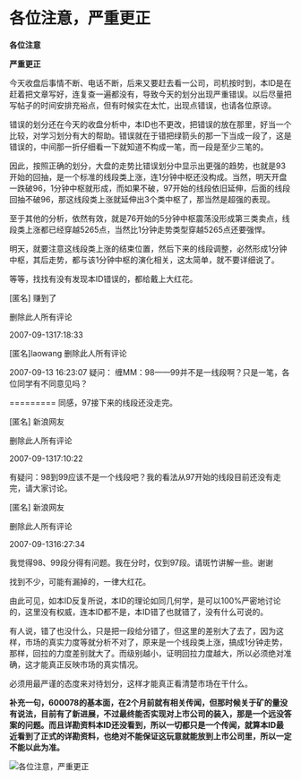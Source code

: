 各位注意，严重更正
====



**各位注意**

**严重更正**

今天收盘后事情不断、电话不断，后来又要赶去看一公司，司机按时到，本ID是在赶着把文章写好，连复查一遍都没有，导致今天的划分出现严重错误。以后尽量把写帖子的时间安排充裕点，但有时候实在太忙，出现点错误，也请各位原谅。

错误的划分还在今天的收盘分析中，本ID也不更改，把错误的放在那里，好当一个比较，对学习划分有大的帮助。错误就在于错把绿箭头的那一下当成一段了，这是错误的，中间那一折仔细看一下就知道不构成一笔，而一段是至少三笔的。

因此，按照正确的划分，大盘的走势比错误划分中显示出更强的趋势，也就是93开始的回抽，是一个标准的线段类上涨，连1分钟中枢还没构成。当然，明天开盘一跌破96，1分钟中枢就形成，而如果不破，97开始的线段依旧延伸，后面的线段回抽不破96，那这线段类上涨就延伸出3个类中枢了，那当然是超强的表现。

至于其他的分析，依然有效，就是76开始的5分钟中枢震荡没形成第三类卖点，线段类上涨都已经穿越5265点，当然比1分钟走势类型穿越5265点还要强悍。

明天，就要注意这线段类上涨的结束位置，然后下来的线段调整，必然形成1分钟中枢，其后走势，都与该1分钟中枢的演化相关，这太简单，就不要详细说了。

等等，找找有没有发现本ID错误的，都给戴上大红花。

[匿名] 赚到了

删除此人所有评论

[ ](http://my.blog.sina.com.cn/myblog/comment/newcommentdel.php?cms_id=486e105c01000cl1&id=178202&del_page=4)

2007-09-1317:18:33

[匿名]laowang
删除此人所有评论

2007-09-13 16:23:07
疑问：
缠MM：98——99并不是一线段啊？只是一笔，各位同学有不同意见吗？

=========
同感，97接下来的线段还没走完。

[匿名] 新浪网友

删除此人所有评论

[ ](http://my.blog.sina.com.cn/myblog/comment/newcommentdel.php?cms_id=486e105c01000cl1&id=178189&del_page=3)

2007-09-1317:10:22

有疑问：98到99应该不是一个线段吧？我的看法从97开始的线段目前还没有走完，请大家讨论。

[匿名] 新浪网友

删除此人所有评论

[ ](http://my.blog.sina.com.cn/myblog/comment/newcommentdel.php?cms_id=486e105c01000cl1&id=178130&del_page=2)

2007-09-1316:27:34

我觉得98、99段分得有问题。我在分时，仅到97段。请斑竹讲解一些。谢谢

找到不少，可能有漏掉的，一律大红花。

由此可见，如本ID反复所说，本ID的理论如同几何学，是可以100%严密地讨论的，这里没有权威，连本ID都不是，本ID错了也就错了，没有什么可说的。

有人说，错了也没什么，只是把一段给分错了，但这里的差别大了去了，因为这样，市场的真实力度等就分析不对了，原来是一个线段类上涨，搞成1分钟走势，那样，回拉的力度差别就大了。而级别越小，证明回拉力度越大，所以必须绝对准确，这才能真正反映市场的真实情况。

必须用最严谨的态度来对待划分，这样才能真正看清楚市场在干什么。

**补充一句，600078的基本面，在2个月前就有相关传闻，但那时候关于矿的量没有说法，目前有了新进展，不过最终能否实现对上市公司的装入，那是一个远没答案的问题。而且详勘资料本ID还没看到，所以一切都只是一个传闻，就算本ID最近看到了正式的详勘资料，也绝对不能保证这玩意就能放到上市公司里，所以一定不能以此为准。**

![各位注意，严重更正](http://simg.sinajs.cn/blog7style/images/common/sg_trans.gif)
